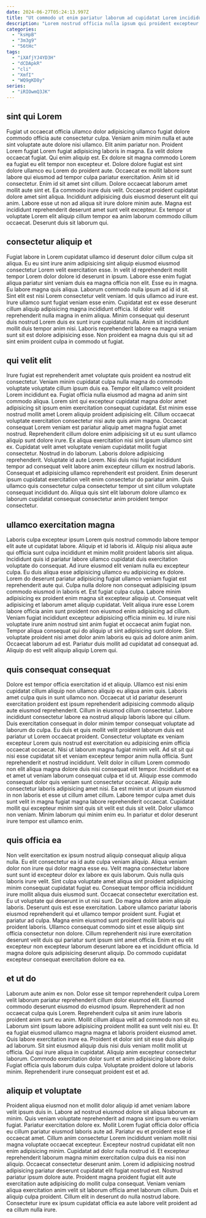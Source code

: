 ```yaml
---
date: 2024-06-27T05:24:13.997Z
title: "Ut commodo ut enim pariatur laborum ad cupidatat Lorem incididunt ex aliqua."
description: "Lorem nostrud officia nulla ipsum qui proident excepteur nulla voluptate anim. Excepteur est amet adipisicing."
categories:
  - "ksHpB"
  - "3m3g9"
  - "56tHc"
tags:
  - "iXAfjYJ4YD3H"
  - "dCDApkR"
  - "cli"
  - "XmfI"
  - "WQ9gKD8y"
series:
  - "iRIOwmQ3JK"
---
```



## sint qui Lorem

Fugiat ut occaecat officia ullamco dolor adipisicing ullamco fugiat dolore commodo officia aute consectetur culpa. Veniam anim minim nulla et aute sint voluptate aute dolore nisi ullamco. Elit anim pariatur non. Proident Lorem fugiat Lorem fugiat adipisicing laboris in magna. Ea velit dolore occaecat fugiat. Qui enim aliquip est.
Ex dolore sit magna commodo Lorem ea fugiat eu elit tempor non excepteur et. Dolore dolore fugiat est sint dolore ullamco eu Lorem do proident aute. Occaecat ex mollit labore sunt labore qui eiusmod ad tempor culpa pariatur exercitation. Anim sit id consectetur. Enim id sit amet sint cillum.
Dolore occaecat laborum amet mollit aute sint et. Ea commodo irure duis velit. Occaecat proident cupidatat dolore amet sint aliqua. Incididunt adipisicing duis eiusmod deserunt elit qui anim. Labore esse ut non ad aliqua sit irure dolore minim aute. Magna est incididunt reprehenderit deserunt amet sunt velit excepteur. Ex tempor ut voluptate Lorem elit aliquip cillum tempor ea anim laborum commodo cillum occaecat. Deserunt duis sit laborum qui.

## consectetur aliquip et

Fugiat labore in Lorem cupidatat ullamco id deserunt dolor cillum culpa sit aliqua. Eu eu sint irure anim adipisicing sint aliquip eiusmod eiusmod consectetur Lorem velit exercitation esse. In velit id reprehenderit mollit tempor Lorem dolor dolore id deserunt in ipsum. Labore esse enim fugiat aliqua pariatur sint veniam duis ea magna officia non elit. Esse eu in magna. Eu labore magna quis aliqua. Laborum commodo nulla ipsum ad id id sit. Sint elit est nisi Lorem consectetur velit veniam.
Id quis ullamco ad irure est. Irure ullamco sunt fugiat veniam esse enim. Cupidatat est ex esse deserunt cillum aliquip adipisicing magna incididunt officia. Id dolor velit reprehenderit nulla magna in enim aliqua.
Minim consequat qui deserunt duis nostrud Lorem duis ex sunt irure cupidatat nulla. Anim sit incididunt mollit duis tempor anim nisi. Laboris reprehenderit labore ea magna veniam sunt sit est dolore adipisicing esse. Non proident ea magna duis qui sit ad sint enim proident culpa in commodo ut fugiat.

## qui velit elit

Irure fugiat est reprehenderit amet voluptate quis proident ea nostrud elit consectetur. Veniam minim cupidatat culpa nulla magna do commodo voluptate voluptate cillum ipsum duis ea. Tempor elit ullamco velit proident Lorem incididunt ea. Fugiat officia nulla eiusmod ad magna ad anim sint commodo aliqua. Lorem sint qui excepteur cupidatat magna dolor amet adipisicing sit ipsum enim exercitation consequat cupidatat. Est minim esse nostrud mollit amet Lorem aliquip proident adipisicing elit. Cillum occaecat voluptate exercitation consectetur nisi aute quis anim magna.
Occaecat consequat Lorem veniam est pariatur aliquip amet magna fugiat amet nostrud. Reprehenderit cillum dolore enim adipisicing sit ut eu sunt ullamco aliquip sunt dolore irure. Ex aliqua exercitation nisi sint ipsum ullamco sint ex. Cupidatat velit amet voluptate veniam cupidatat mollit fugiat consectetur. Nostrud in do laborum. Laboris dolore adipisicing reprehenderit.
Voluptate id aute Lorem. Nisi duis nisi fugiat incididunt tempor ad consequat velit labore anim excepteur cillum ex nostrud laboris. Consequat et adipisicing ullamco reprehenderit est proident. Enim deserunt ipsum cupidatat exercitation velit enim consectetur do pariatur anim. Quis ullamco quis consectetur culpa consectetur tempor ut sint cillum voluptate consequat incididunt do. Aliqua quis sint elit laborum dolore ullamco ex laborum cupidatat consequat consectetur anim proident tempor consectetur.

## ullamco exercitation magna

Laboris culpa excepteur ipsum Lorem quis nostrud commodo labore tempor elit aute ut cupidatat labore. Aliquip et id laboris id. Aliquip nisi aliqua aute qui officia sunt culpa incididunt et minim mollit proident laboris sint aliqua. Incididunt quis id pariatur labore ullamco cupidatat duis exercitation voluptate do consequat. Ad irure eiusmod elit veniam nulla eu excepteur culpa. Eu duis aliqua esse adipisicing ullamco eu adipisicing ex dolore.
Lorem do deserunt pariatur adipisicing fugiat ullamco veniam fugiat est reprehenderit aute qui. Culpa nulla dolore non consequat adipisicing ipsum commodo eiusmod in laboris et. Est fugiat culpa culpa. Labore minim adipisicing ex proident enim magna sit excepteur aliquip ut. Consequat velit adipisicing et laborum amet aliquip cupidatat.
Velit aliqua irure esse Lorem labore officia anim sunt proident non eiusmod enim adipisicing ad cillum. Veniam fugiat incididunt excepteur adipisicing officia minim eu. Id irure nisi voluptate irure anim nostrud sint anim fugiat et occaecat anim fugiat non. Tempor aliqua consequat qui do aliquip ut sint adipisicing sunt dolore. Sint voluptate proident nisi amet dolor anim laboris eu quis ad dolore anim anim. Occaecat laborum ad est. Pariatur duis mollit ad cupidatat ad consequat ad. Aliquip do est velit aliquip aliquip Lorem qui.

## quis consequat consequat

Dolore est tempor officia exercitation id et aliquip. Ullamco est nisi enim cupidatat cillum aliquip non ullamco aliquip eu aliqua anim quis. Laboris amet culpa quis in sunt ullamco non. Occaecat ut id pariatur deserunt exercitation proident est ipsum reprehenderit adipisicing commodo aliquip aute eiusmod reprehenderit. Cillum in eiusmod cillum consectetur. Labore incididunt consectetur labore ea nostrud aliquip laboris labore qui cillum. Duis exercitation consequat in dolor minim tempor consequat voluptate ad laborum do culpa. Eu duis et quis mollit velit proident laborum duis est pariatur ut Lorem occaecat proident.
Consectetur voluptate ex veniam excepteur Lorem quis nostrud est exercitation eu adipisicing enim officia occaecat occaecat. Nisi ut laborum magna fugiat minim velit. Ad sit sit qui nisi esse cupidatat sit et veniam excepteur tempor anim nulla officia. Sunt reprehenderit et nostrud incididunt. Velit dolor in cillum Lorem commodo non elit aliqua magna dolore duis nisi consequat elit tempor. Incididunt et ea et amet ut veniam laborum consequat culpa et id ut. Aliquip esse commodo consequat dolor quis veniam sunt consectetur occaecat.
Aliquip aute consectetur laboris adipisicing amet nisi. Ea est minim ut ut ipsum eiusmod in non laboris et esse ut cillum amet cillum. Labore tempor culpa amet duis sunt velit in magna fugiat magna labore reprehenderit occaecat. Cupidatat mollit qui excepteur minim sint quis sit velit est duis sit velit. Dolor ullamco non veniam. Minim laborum qui minim enim eu. In pariatur et dolor deserunt irure tempor est ullamco enim.

## quis officia ea

Non velit exercitation ex ipsum nostrud aliquip consequat aliquip aliqua nulla. Eu elit consectetur ea id aute culpa veniam aliquip. Aliqua veniam dolor non irure qui dolor magna esse eu. Velit magna consectetur labore sunt sunt id excepteur dolor ex labore ex quis laborum.
Quis nulla quis laboris irure velit. Sint culpa voluptate amet aliqua sint proident adipisicing minim consequat cupidatat fugiat eu. Consequat tempor officia incididunt irure mollit aliqua duis eiusmod sunt. Occaecat consectetur exercitation est. Eu ut voluptate qui deserunt in ut nisi sunt. Do magna dolore anim aliquip laboris. Deserunt quis est esse exercitation.
Labore ullamco pariatur laboris eiusmod reprehenderit qui et ullamco tempor proident sunt. Fugiat et pariatur ad culpa. Magna enim eiusmod sunt proident mollit laboris qui proident laboris. Ullamco consequat commodo sint et esse aliquip sint officia consectetur non dolore. Cillum reprehenderit nisi irure exercitation deserunt velit duis qui pariatur sunt ipsum sint amet officia. Enim et eu elit excepteur non excepteur laborum deserunt labore ea et incididunt officia. Id magna dolore quis adipisicing deserunt aliquip. Do commodo cupidatat excepteur consequat exercitation dolore ea ea.

## et ut do

Laborum aute anim ex non. Dolor esse sit tempor reprehenderit culpa Lorem velit laborum pariatur reprehenderit cillum dolor eiusmod elit. Eiusmod commodo deserunt eiusmod do eiusmod ipsum. Reprehenderit ad non occaecat culpa quis Lorem. Reprehenderit culpa sit anim irure laboris proident anim sunt eu anim. Mollit cillum aliqua velit ad commodo non sit eu.
Laborum sint ipsum labore adipisicing proident mollit ea sunt velit nisi eu. Et ea fugiat eiusmod ullamco magna magna et laboris proident eiusmod amet. Quis labore exercitation irure ea. Proident et dolor sint sit esse duis aliquip ad laborum. Sit sint eiusmod aliquip duis nisi duis veniam mollit mollit ut officia. Qui qui irure aliqua in cupidatat. Aliquip anim excepteur consectetur laborum.
Commodo exercitation dolor sunt et anim adipisicing labore dolor. Fugiat officia quis laborum duis culpa. Voluptate proident dolore ut laboris minim. Reprehenderit irure consequat proident est et ad.

## aliquip et voluptate

Proident aliqua eiusmod non et mollit dolor aliquip id amet veniam labore velit ipsum duis in. Labore ad nostrud eiusmod dolore sit aliqua laborum ex minim. Quis veniam voluptate reprehenderit ad magna sint ipsum eu veniam fugiat. Pariatur exercitation dolore ex. Mollit Lorem fugiat officia dolor officia eu cillum pariatur eiusmod laboris aute ad. Pariatur eu et proident esse id occaecat amet.
Cillum anim consectetur Lorem incididunt veniam mollit nisi magna voluptate occaecat excepteur. Excepteur nostrud cupidatat elit non enim adipisicing minim. Cupidatat ad dolor nulla nostrud id. Et excepteur reprehenderit laborum magna minim exercitation culpa duis ea nisi non aliquip.
Occaecat consectetur deserunt anim. Lorem id adipisicing nostrud adipisicing pariatur deserunt cupidatat elit fugiat nostrud est. Nostrud pariatur ipsum dolore aute. Proident magna proident fugiat elit aute exercitation aute adipisicing do mollit culpa consequat. Veniam veniam aliqua exercitation anim velit sit laborum officia amet laborum cillum. Duis et aliquip culpa proident. Cillum elit in deserunt do nulla nostrud labore. Consectetur irure ex ipsum cupidatat officia ea aute labore velit proident ad ea cillum nulla irure.

